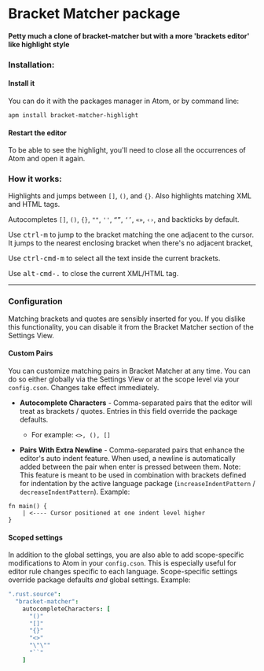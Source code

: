 # Bracket Matcher package

#### Petty much a clone of bracket-matcher but with a more 'brackets editor' like highlight style

### Installation:
#### Install it
You can do it with the packages manager in Atom, or by command line:

`apm install bracket-matcher-highlight`

#### Restart the editor
To be able to see the highlight, you'll need to close all the occurrences of Atom and open it again.

### How it works:

Highlights and jumps between `[]`, `()`, and `{}`. Also highlights matching XML
and HTML tags.

Autocompletes `[]`, `()`, `{}`, `""`, `''`, `“”`, `‘’`, `«»`, `‹›`, and
backticks by default.

Use <kbd>ctrl-m</kbd> to jump to the bracket matching the one adjacent to the cursor.
It jumps to the nearest enclosing bracket when there's no adjacent bracket,

Use <kbd>ctrl-cmd-m</kbd> to select all the text inside the current brackets.

Use <kbd>alt-cmd-.</kbd> to close the current XML/HTML tag.

---
### Configuration

Matching brackets and quotes are sensibly inserted for you. If you dislike this
functionality, you can disable it from the Bracket Matcher section of the
Settings View.

#### Custom Pairs

You can customize matching pairs in Bracket Matcher at any time. You can do so either globally via the Settings View or at the scope level via your `config.cson`. Changes take effect immediately.

* **Autocomplete Characters** - Comma-separated pairs that the editor will treat as brackets / quotes. Entries in this field override the package defaults.
  * For example: `<>, (), []`

* **Pairs With Extra Newline** - Comma-separated pairs that enhance the editor's auto indent feature. When used, a newline is automatically added between the pair when enter is pressed between them. Note: This feature is meant to be used in combination with brackets defined for indentation by the active language package (`increaseIndentPattern` / `decreaseIndentPattern`).
Example:
```
fn main() {
    | <---- Cursor positioned at one indent level higher
}
```

#### Scoped settings
In addition to the global settings, you are also able to add scope-specific modifications to Atom in your `config.cson`. This is especially useful for editor rule changes specific to each language. Scope-specific settings override package defaults _and_ global settings.
Example:
```cson
".rust.source":
  "bracket-matcher":
    autocompleteCharacters: [
      "()"
      "[]"
      "{}"
      "<>"
      "\"\""
      "``"
    ]
```
